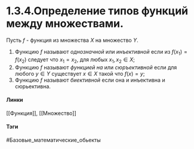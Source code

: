 # 1.3.4.Определение типов функций между множествами.
Пусть $f$ - функция из множества $X$ на множество $Y$.
1. Функцию $f$ называют *однозначной* или *инъективной* если из $f(x_1)=f(x_2)$ следует что $x_1=x_2$, для любых $x_1,x_{2}\in X$;
2. Функцию $f$ называют *функцией на* или *сюръективной* если для любого $y\in Y$ существует $x\in X$ такой что $f(x)=y$;
3. Функцию $f$ называют *биективной* если она и инъективна и сюрьективна.


#### Линки
[[Функция]],
[[Множество]]
#### Тэги 
 #Базовые_математические_обьекты 